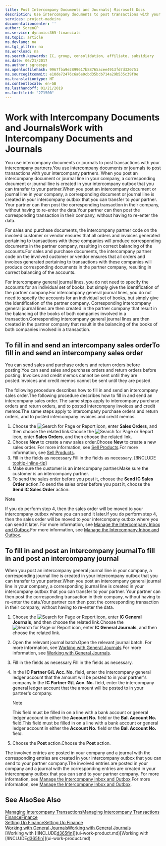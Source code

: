 ```yaml
---
title: Post Intercompany Documents and Journals| Microsoft Docs
description: Use intercompany documents to post transactions with your intercompany partners.
services: project-madeira
documentationcenter: ''
author: SorenGP
ms.service: dynamics365-financials
ms.topic: article
ms.devlang: na
ms.tgt_pltfrm: na
ms.workload: na
ms.search.keywords: IC, group, consolidation, affiliate, subsidiary
ms.date: 06/21/2017
ms.author: sgroespe
ms.openlocfilehash: 9967fba9e2899617b88765acee4913fd7d320751
ms.sourcegitcommit: e10de72476c6a6e0cbd35bcb714a29b535c39f0e
ms.translationtype: HT
ms.contentlocale: en-GB
ms.lasthandoff: 01/21/2019
ms.locfileid: "271500"
---
```

# <a name="work-with-intercompany-documents-and-journals"></a><span data-ttu-id="41cb7-103">Work with Intercompany Documents and Journals</span><span class="sxs-lookup"><span data-stu-id="41cb7-103">Work with Intercompany Documents and Journals</span></span>
<span data-ttu-id="41cb7-104">You use intercompany documents or journals to post transactions with your intercompany partners.</span><span class="sxs-lookup"><span data-stu-id="41cb7-104">You use intercompany documents or journals to post transactions with your intercompany partners.</span></span> <span data-ttu-id="41cb7-105">When you post an intercompany document or journal line in your company, a corresponding document or journal line is created in your intercompany outbox that you can transfer to your partner.</span><span class="sxs-lookup"><span data-stu-id="41cb7-105">When you post an intercompany document or journal line in your company, a corresponding document or journal line is created in your intercompany outbox that you can transfer to your partner.</span></span> <span data-ttu-id="41cb7-106">Your partner can then post the corresponding transaction in their company, without having to re-enter the data.</span><span class="sxs-lookup"><span data-stu-id="41cb7-106">Your partner can then post the corresponding transaction in their company, without having to re-enter the data.</span></span>

<span data-ttu-id="41cb7-107">For sales and purchase documents, the intercompany partner code on the involved customer or vendor ensures that all orders and invoices generated pertaining to transactions with these companies will produce corresponding documents in the partner company, resulting in correct balancing of the accounts.</span><span class="sxs-lookup"><span data-stu-id="41cb7-107">For sales and purchase documents, the intercompany partner code on the involved customer or vendor ensures that all orders and invoices generated pertaining to transactions with these companies will produce corresponding documents in the partner company, resulting in correct balancing of the accounts.</span></span>

<span data-ttu-id="41cb7-108">For intercompany general journal lines, you do not need to specify the accounts for an individual set of books, but simply give the identification of the partner company.</span><span class="sxs-lookup"><span data-stu-id="41cb7-108">For intercompany general journal lines, you do not need to specify the accounts for an individual set of books, but simply give the identification of the partner company.</span></span> <span data-ttu-id="41cb7-109">Corresponding intercompany general journal lines are then created in the partner company that result in the balancing of the books of both companies involved in a transaction.</span><span class="sxs-lookup"><span data-stu-id="41cb7-109">Corresponding intercompany general journal lines are then created in the partner company that result in the balancing of the books of both companies involved in a transaction.</span></span>

## <a name="to-fill-in-and-send-an-intercompany-sales-order"></a><span data-ttu-id="41cb7-110">To fill in and send an intercompany sales order</span><span class="sxs-lookup"><span data-stu-id="41cb7-110">To fill in and send an intercompany sales order</span></span>
<span data-ttu-id="41cb7-111">You can send sales and purchase orders and return orders before posting.</span><span class="sxs-lookup"><span data-stu-id="41cb7-111">You can send sales and purchase orders and return orders before posting.</span></span> <span data-ttu-id="41cb7-112">Invoices and credit memos cannot be sent until they are posted.</span><span class="sxs-lookup"><span data-stu-id="41cb7-112">Invoices and credit memos cannot be sent until they are posted.</span></span>

<span data-ttu-id="41cb7-113">The following procedure describes how to fill in and send an intercompany sales order.</span><span class="sxs-lookup"><span data-stu-id="41cb7-113">The following procedure describes how to fill in and send an intercompany sales order.</span></span> <span data-ttu-id="41cb7-114">The same steps apply to intercompany purchase orders and return orders, and to posted intercompany invoices and credit memos.</span><span class="sxs-lookup"><span data-stu-id="41cb7-114">The same steps apply to intercompany purchase orders and return orders, and to posted intercompany invoices and credit memos.</span></span>  

1. <span data-ttu-id="41cb7-115">Choose the ![Search for Page or Report](media/ui-search/search_small.png "Search for Page or Report icon") icon, enter **Sales Orders**, and then choose the related link.</span><span class="sxs-lookup"><span data-stu-id="41cb7-115">Choose the ![Search for Page or Report](media/ui-search/search_small.png "Search for Page or Report icon") icon, enter **Sales Orders**, and then choose the related link.</span></span>  
2. <span data-ttu-id="41cb7-116">Choose **New** to create a new sales order.</span><span class="sxs-lookup"><span data-stu-id="41cb7-116">Choose **New** to create a new sales order.</span></span> <span data-ttu-id="41cb7-117">For more information, see [Sell Products](sales-how-sell-products.md).</span><span class="sxs-lookup"><span data-stu-id="41cb7-117">For more information, see [Sell Products](sales-how-sell-products.md).</span></span>  
3. <span data-ttu-id="41cb7-118">Fill in the fields as necessary.</span><span class="sxs-lookup"><span data-stu-id="41cb7-118">Fill in the fields as necessary.</span></span> [!INCLUDE [tooltip-inline-tip](includes/tooltip-inline-tip_md.md)]
4. <span data-ttu-id="41cb7-119">Make sure the customer is an intercompany partner.</span><span class="sxs-lookup"><span data-stu-id="41cb7-119">Make sure the customer is an intercompany partner.</span></span>
5. <span data-ttu-id="41cb7-120">To send the sales order before you post it, choose the **Send IC Sales Order** action.</span><span class="sxs-lookup"><span data-stu-id="41cb7-120">To send the sales order before you post it, choose the **Send IC Sales Order** action.</span></span>

> [!NOTE]
> <span data-ttu-id="41cb7-121">If you do perform step 4, then the sales order will be moved to your intercompany outbox where you can send it later.</span><span class="sxs-lookup"><span data-stu-id="41cb7-121">If you do perform step 4, then the sales order will be moved to your intercompany outbox where you can send it later.</span></span> <span data-ttu-id="41cb7-122">For more information, see [Manage the Intercompany Inbox and Outbox](intercompany-how-manage-intercompany-inbox.md).</span><span class="sxs-lookup"><span data-stu-id="41cb7-122">For more information, see [Manage the Intercompany Inbox and Outbox](intercompany-how-manage-intercompany-inbox.md).</span></span>

## <a name="to-fill-in-and-post-an-intercompany-journal"></a><span data-ttu-id="41cb7-123">To fill in and post an intercompany journal</span><span class="sxs-lookup"><span data-stu-id="41cb7-123">To fill in and post an intercompany journal</span></span>
<span data-ttu-id="41cb7-124">When you post an intercompany general journal line in your company, a corresponding journal line is created in your intercompany outbox that you can transfer to your partner.</span><span class="sxs-lookup"><span data-stu-id="41cb7-124">When you post an intercompany general journal line in your company, a corresponding journal line is created in your intercompany outbox that you can transfer to your partner.</span></span> <span data-ttu-id="41cb7-125">Your partner can then post the corresponding transaction in their company, without having to re-enter the data.</span><span class="sxs-lookup"><span data-stu-id="41cb7-125">Your partner can then post the corresponding transaction in their company, without having to re-enter the data.</span></span>

1. <span data-ttu-id="41cb7-126">Choose the ![Search for Page or Report](media/ui-search/search_small.png "Search for Page or Report icon") icon, enter **IC General Journals**, and then choose the related link.</span><span class="sxs-lookup"><span data-stu-id="41cb7-126">Choose the ![Search for Page or Report](media/ui-search/search_small.png "Search for Page or Report icon") icon, enter **IC General Journals**, and then choose the related link.</span></span>  
2. <span data-ttu-id="41cb7-127">Open the relevant journal batch.</span><span class="sxs-lookup"><span data-stu-id="41cb7-127">Open the relevant journal batch.</span></span> <span data-ttu-id="41cb7-128">For more information, see [Working with General Journals](ui-work-general-journals.md).</span><span class="sxs-lookup"><span data-stu-id="41cb7-128">For more information, see [Working with General Journals](ui-work-general-journals.md).</span></span>
3. <span data-ttu-id="41cb7-129">Fill in the fields as necessary.</span><span class="sxs-lookup"><span data-stu-id="41cb7-129">Fill in the fields as necessary.</span></span>
4. <span data-ttu-id="41cb7-130">In the **IC Partner G/L Acc. No.** field, enter the intercompany general ledger account that the amount will be posted to in your partner's company.</span><span class="sxs-lookup"><span data-stu-id="41cb7-130">In the **IC Partner G/L Acc. No.** field, enter the intercompany general ledger account that the amount will be posted to in your partner's company.</span></span>

    > [!NOTE]
    > <span data-ttu-id="41cb7-131">This field must be filled in on a line with a bank account or general ledger account in either the **Account No.** field or the **Bal. Account No.** field.</span><span class="sxs-lookup"><span data-stu-id="41cb7-131">This field must be filled in on a line with a bank account or general ledger account in either the **Account No.** field or the **Bal. Account No.** field.</span></span>  
5. <span data-ttu-id="41cb7-132">Choose the **Post** action.</span><span class="sxs-lookup"><span data-stu-id="41cb7-132">Choose the **Post** action.</span></span>

<span data-ttu-id="41cb7-133">The involved entries are posted in your company and a journal with the corresponding entries are created in your intercompany outbox that you can send to your partner company.</span><span class="sxs-lookup"><span data-stu-id="41cb7-133">The involved entries are posted in your company and a journal with the corresponding entries are created in your intercompany outbox that you can send to your partner company.</span></span> <span data-ttu-id="41cb7-134">For more information, see [Manage the Intercompany Inbox and Outbox](intercompany-how-manage-intercompany-inbox.md).</span><span class="sxs-lookup"><span data-stu-id="41cb7-134">For more information, see [Manage the Intercompany Inbox and Outbox](intercompany-how-manage-intercompany-inbox.md).</span></span> 

## <a name="see-also"></a><span data-ttu-id="41cb7-135">See Also</span><span class="sxs-lookup"><span data-stu-id="41cb7-135">See Also</span></span>
[<span data-ttu-id="41cb7-136">Managing Intercompany Transactions</span><span class="sxs-lookup"><span data-stu-id="41cb7-136">Managing Intercompany Transactions</span></span>](intercompany-manage.md)  
[<span data-ttu-id="41cb7-137">Finance</span><span class="sxs-lookup"><span data-stu-id="41cb7-137">Finance</span></span>](finance.md)  
[<span data-ttu-id="41cb7-138">Setting Up Finance</span><span class="sxs-lookup"><span data-stu-id="41cb7-138">Setting Up Finance</span></span>](finance-setup-finance.md)  
[<span data-ttu-id="41cb7-139">Working with General Journals</span><span class="sxs-lookup"><span data-stu-id="41cb7-139">Working with General Journals</span></span>](ui-work-general-journals.md)  
<span data-ttu-id="41cb7-140">[Working with [!INCLUDE[d365fin](includes/d365fin_md.md)]](ui-work-product.md)</span><span class="sxs-lookup"><span data-stu-id="41cb7-140">[Working with [!INCLUDE[d365fin](includes/d365fin_md.md)]](ui-work-product.md)</span></span>
